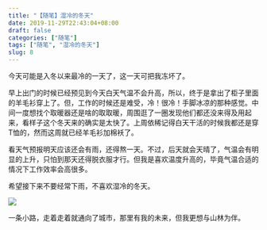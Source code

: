 ```yaml
---
title: "【随笔】湿冷的冬天"
date: 2019-11-29T22:43:04+08:00
draft: false
categories: ["随笔"]
tags: ["随笔", "湿冷的冬天"]
slug: 8
---
```


 今天可能是入冬以来最冷的一天了，这一天可把我冻坏了。

早上出门的时候已经预见到今天白天气温不会升高，所以，终于是拿出了柜子里面的羊毛衫穿上了。但，工作的时候还是难受，冷！很冷！手脚冰凉的那种感觉。中间一度想找个取暖器还是啥的取取暖，周围逛了一圈发现他们都还没来得及用起来，看样子这个冬天来的确实是太快了。上周依稀记得白天干活的时候我都还是穿T恤的，然而这周就已经羊毛衫加棉袄了。

看天气预报明天应该还会有雨，还得熬一天。不过，后天就会天晴了，气温会有明显的上升，只怕到那天还得脱衣服才行。但我是喜欢温度升高的，毕竟气温合适的情况下工作效率会高很多。

希望接下来不要经常下雨，不喜欢湿冷的冬天。

![](https://img.dtz9.com/imgs/2019/11/89a11ecf50e23e0a.png)

一条小路，走着走着就通向了城市，那里有我的未来，但我更想与山林为伴。
